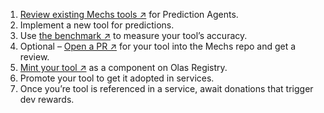 1. [Review existing Mechs tools ↗](https://github.com/valory-xyz/mech/tree/main/tools) for Prediction Agents.
1. Implement a new tool for predictions.
1. Use [the benchmark ↗](https://github.com/valory-xyz/olas-predict-benchmark) to measure your tool’s accuracy.
1. Optional – [Open a PR ↗](https://github.com/valory-xyz/mech/tree/main/tools) for your tool into the Mechs repo and get a review.
1. [Mint your tool ↗](https://registry.olas.network/ethereum/components/mint) as a component on Olas Registry.
1. Promote your tool to get it adopted in services.
1. Once you’re tool is referenced in a service, await donations that trigger dev rewards.